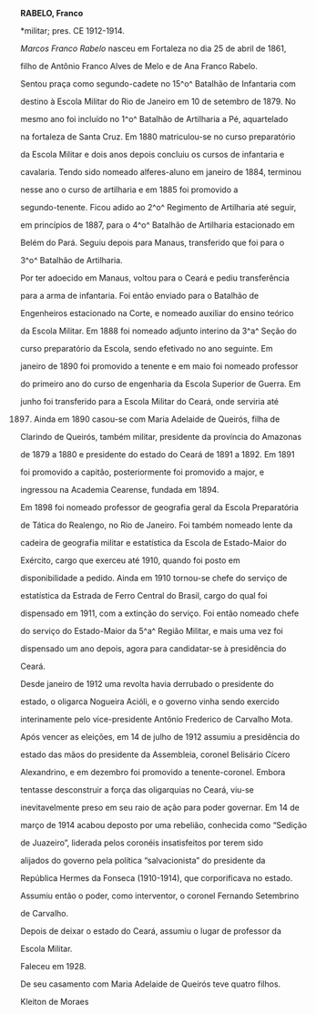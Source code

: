 **RABELO, Franco**



\*militar; pres. CE 1912-1914.



*Marcos Franco Rabelo* nasceu em Fortaleza no dia 25 de abril de 1861,

filho de Antônio Franco Alves de Melo e de Ana Franco Rabelo.



Sentou praça como segundo-cadete no 15^o^ Batalhão de Infantaria com

destino à Escola Militar do Rio de Janeiro em 10 de setembro de 1879. No

mesmo ano foi incluído no 1^o^ Batalhão de Artilharia a Pé, aquartelado

na fortaleza de Santa Cruz. Em 1880 matriculou-se no curso preparatório

da Escola Militar e dois anos depois concluiu os cursos de infantaria e

cavalaria. Tendo sido nomeado alferes-aluno em janeiro de 1884, terminou

nesse ano o curso de artilharia e em 1885 foi promovido a

segundo-tenente. Ficou adido ao 2^o^ Regimento de Artilharia até seguir,

em princípios de 1887, para o 4^o^ Batalhão de Artilharia estacionado em

Belém do Pará. Seguiu depois para Manaus, transferido que foi para o

3^o^ Batalhão de Artilharia.



Por ter adoecido em Manaus, voltou para o Ceará e pediu transferência

para a arma de infantaria. Foi então enviado para o Batalhão de

Engenheiros estacionado na Corte, e nomeado auxiliar do ensino teórico

da Escola Militar. Em 1888 foi nomeado adjunto interino da 3^a^ Seção do

curso preparatório da Escola, sendo efetivado no ano seguinte. Em

janeiro de 1890 foi promovido a tenente e em maio foi nomeado professor

do primeiro ano do curso de engenharia da Escola Superior de Guerra. Em

junho foi transferido para a Escola Militar do Ceará, onde serviria até

1897. Ainda em 1890 casou-se com Maria Adelaide de Queirós, filha de

Clarindo de Queirós, também militar, presidente da província do Amazonas

de 1879 a 1880 e presidente do estado do Ceará de 1891 a 1892. Em 1891

foi promovido a capitão, posteriormente foi promovido a major, e

ingressou na Academia Cearense, fundada em 1894.



Em 1898 foi nomeado professor de geografia geral da Escola Preparatória

de Tática do Realengo, no Rio de Janeiro. Foi também nomeado lente da

cadeira de geografia militar e estatística da Escola de Estado-Maior do

Exército, cargo que exerceu até 1910, quando foi posto em

disponibilidade a pedido. Ainda em 1910 tornou-se chefe do serviço de

estatística da Estrada de Ferro Central do Brasil, cargo do qual foi

dispensado em 1911, com a extinção do serviço. Foi então nomeado chefe

do serviço do Estado-Maior da 5^a^ Região Militar, e mais uma vez foi

dispensado um ano depois, agora para candidatar-se à presidência do

Ceará.



Desde janeiro de 1912 uma revolta havia derrubado o presidente do

estado, o oligarca Nogueira Acióli, e o governo vinha sendo exercido

interinamente pelo vice-presidente Antônio Frederico de Carvalho Mota.

Após vencer as eleições, em 14 de julho de 1912 assumiu a presidência do

estado das mãos do presidente da Assembleia, coronel Belisário Cícero

Alexandrino, e em dezembro foi promovido a tenente-coronel. Embora

tentasse desconstruir a força das oligarquias no Ceará, viu-se

inevitavelmente preso em seu raio de ação para poder governar. Em 14 de

março de 1914 acabou deposto por uma rebelião, conhecida como “Sedição

de Juazeiro”, liderada pelos coronéis insatisfeitos por terem sido

alijados do governo pela política “salvacionista” do presidente da

República Hermes da Fonseca (1910-1914), que corporificava no estado.

Assumiu então o poder, como interventor, o coronel Fernando Setembrino

de Carvalho.



Depois de deixar o estado do Ceará, assumiu o lugar de professor da

Escola Militar.



Faleceu em 1928.



De seu casamento com Maria Adelaide de Queirós teve quatro filhos.



Kleiton de Moraes



